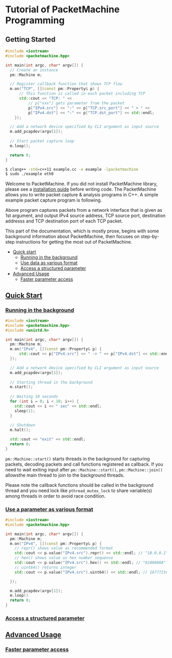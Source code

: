Tutorial of PacketMachine Programming
===========================

Getting Started
------------

```cpp
#include <iostream>
#include <packetmachine.hpp>

int main(int argc, char* argv[]) {
  // Create an instance
  pm::Machine m;

  // Register callback function that shows TCP flow
  m.on("TCP", [](const pm::Property& p) {
      // This function is called in each packet including TCP
      std::cout << "TCP: " <<
	      // p["xxx"] gets parameter from the packet
          p["IPv4.src"] << ":" << p["TCP.src_port"] << " > " <<
          p["IPv4.dst"] << ":" << p["TCP.dst_port"] << std::endl;
    });

  // Add a network device specified by CLI argument as input source
  m.add_pcapdev(argv[1]);
  
  // Start packet capture loop
  m.loop();

  return 0;
}
```

```sh
$ clang++ -std=c++11 example.cc -o example -lpacketmachine
$ sudo ./example eth0
```

Welcome to PacketMachine. If you did not install PacketMachine library, please see a [installation guide](install.md) before writing code.
The PacketMachine allows you to write packet capture & analysis programs in C++. A simple example packet capture program is following.

Above program captures packets from a network interface that is given as 1st argument, and output IPv4 source address, TCP source port, destination addresss and TCP destination port of each TCP packet.

This part of the documentation, which is mostly prose, begins with some background information about PacketMachine, then focuses on step-by-step instructions for getting the most out of PacketMachine.


- [Quick start](tutorial.md#quick-start)
	- [Running in the background](tutorial.md#run-background)
	- [Use data as various format](tutorial.md#use-data-format)
	- [Access a structured parameter](tutorial.md#use-struct-parameter)
- [Advanced Usage](tutorial.md#advanced-usage)
    - [Faster parameter access](tutorial.md#faster-parameter-access)

[Quick Start](#quick-start)
----------------

### [Running in the background](#run-background)

```cpp
#include <iostream>
#include <packetmachine.hpp>
#include <unistd.h>

int main(int argc, char* argv[]) {
  pm::Machine m;
  m.on("IPv4", [](const pm::Property& p) {
      std::cout << p["IPv4.src"] << " -> " << p["IPv4.dst"] << std::endl;
  });

  // Add a network device specified by CLI argument as input source
  m.add_pcapdev(argv[1]);
  
  // Starting thread in the background
  m.start();
  
  // Waiting 10 seconds
  for (int i = 0; i < 10; i++) {
    std::cout << i << " sec" << std::endl;
    sleep(1);
  }
  
  // Shutdown
  m.halt();

  std::cout << "exit" << std::endl;
  return 0;
}
```

`pm::Machine::start()` starts threads in the background for capturing packets, decoding packets and call functions registered as callback. If you need to wait exiting input after `pm::Machine::start()`, `pm::Machine::join()` allowsthe main thread to join to the background threads.

Please note the callback functions should be called in the background thread and you need lock like `pthread_mutex_lock` to share variable(s) among threads in order to avoid race condition.

### [Use a parameter as various format](#use-data-format)

```cpp
#include <iostream>
#include <packetmachine.hpp>

int main(int argc, char* argv[]) {
  pm::Machine m;
  m.on("IPv4", [](const pm::Property& p) {
    // repr() shows value as recommended format
    std::cout << p.value("IPv4.src").repr() << std::endl; // "10.0.0.1"
	// hex() shows value as hex number sequence
    std::cout << p.value("IPv4.src").hex() << std::endl; // "0100000A"
	// uint64() returns integer
    std::cout << p.value("IPv4.src").uint64() << std::endl; // 167772161

  });

  m.add_pcapdev(argv[1]);
  m.loop()
  return 0;
}
```

### [Access a structured parameter](#use-struct-parameter)


[Advanced Usage](#advanced-usage)
-------------

### [Faster parameter access](#faster-parameter-access)

